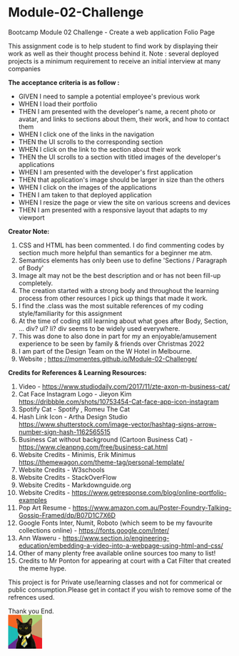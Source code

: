 # Module-02-Challenge
Bootcamp Module 02 Challenge - Create a web application Folio Page

This assignment code is to help student to find work by displaying their work as well as their thought process behind it. Note : several deployed projects is a minimum requirement to receive an initial interview at many companies

**The acceptance criteria is as follow :**
- GIVEN I need to sample a potential employee's previous work
- WHEN I load their portfolio
- THEN I am presented with the developer's name, a recent photo or avatar, and links to sections about them, their work, and how to contact them
- WHEN I click one of the links in the navigation
- THEN the UI scrolls to the corresponding section
- WHEN I click on the link to the section about their work
- THEN the UI scrolls to a section with titled images of the developer's applications
- WHEN I am presented with the developer's first application
- THEN that application's image should be larger in size than the others
- WHEN I click on the images of the applications
- THEN I am taken to that deployed application
- WHEN I resize the page or view the site on various screens and devices
- THEN I am presented with a responsive layout that adapts to my viewport

**Creator Note:**
1. CSS and HTML has been commented. I do find commenting codes by section much more helpful than semantics for a beginner me atm.
2. Semantics elements has only been use to define 'Sections / Paragraph of Body'
3. Image alt may not be the best description and or has not been fill-up completely. 
4. The creation started with a strong body and throughout the learning process from other resources I pick up things that made it work.
5. I find the .class was the most suitable references of my coding style/familiarity for this assignment
6. At the time of coding still learning about what goes after Body, Section, ... div? ul? li? div seems to be widely used everywhere.
7. This was done to also done in part for my an enjoyable/amusement experience to be seen by family & friends over Christmas 2022
8. I am part of the Design Team on the W Hotel in Melbourne.
9. Website ; https://momentes.github.io/Module-02-Challenge/

**Credits for References & Learning Resources:**
1. Video - https://www.studiodaily.com/2017/11/zte-axon-m-business-cat/
2. Cat Face Instagram Logo - Jieyon Kim https://dribbble.com/shots/10753454-Cat-face-app-icon-instagram
3. Spotify Cat - Spotify , Romeu The Cat
4. Hash Link Icon - Artha Design Studio https://www.shutterstock.com/image-vector/hashtag-signs-arrow-number-sign-hash-1162565515
5. Business Cat without background (Cartoon Business Cat) - https://www.cleanpng.com/free/business-cat.html
6. Website Credits - Minimis, Erik Minimus https://themewagon.com/theme-tag/personal-template/
7. Website Credits - W3schools
8. Website Credits - StackOverFlow
9. Website Credits - Markdownguide.org
10. Website Credits - https://www.getresponse.com/blog/online-portfolio-examples
11. Pop Art Resume - https://www.amazon.com.au/Poster-Foundry-Talking-Gossip-Framed/dp/B07D1C7X6D
12. Google Fonts Inter, Numit, Roboto (which seem to be my favourite collections online) - https://fonts.google.com/Inter/
13. Ann Waweru - https://www.section.io/engineering-education/embedding-a-video-into-a-webpage-using-html-and-css/
14. Other of many plenty free available online sources too many to list!
15. Credits to Mr Ponton for appearing at court with a Cat Filter that created the meme hype.


This project is for Private use/learning classes and not for commerical or public consumption.Please get in contact if you wish to remove some of the refrences used.

Thank you
End.        
<img src="images/business-cat1.jpg" width=15%>